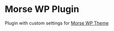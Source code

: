 # Morse WP Plugin

Plugin with custom settings for [Morse WP Theme](https://github.com/wwsalmon/morse-wp-theme)